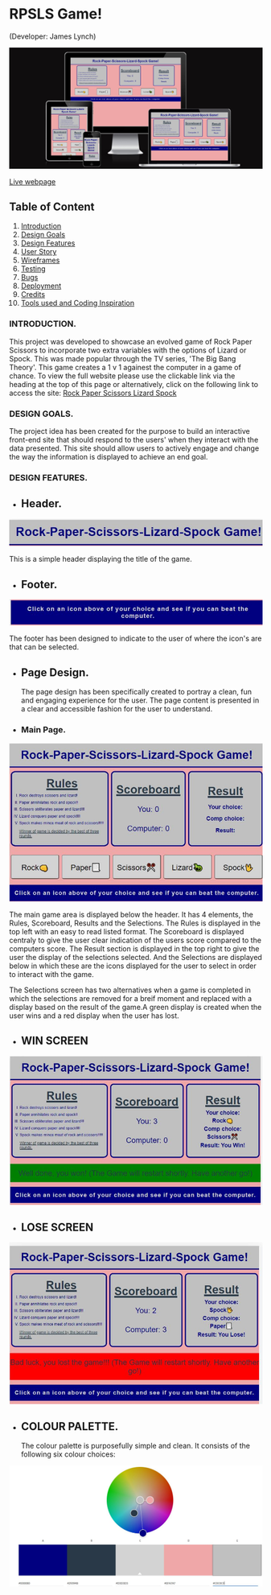 # RPSLS Game!
(Developer: James Lynch)

![Mockup image](docs/am-i-responsive.JPG)

[Live webpage](https://jamsey911.github.io/RPSLS_MP2/index.html)

## Table of Content

1. [Introduction](#introduction)
2. [Design Goals](#design-goals)
3. [Design Features](#design-features)
4. [User Story](#user-utory)
5. [Wireframes](#wireframes)
6. [Testing](#validation)
8. [Bugs](#Bugs)
9. [Deployment](#deployment)
10. [Credits](#credits)
11. [Tools used and Coding Inspiration](#tools-used-and-coding-inspiration)

### INTRODUCTION.

This project was developed to showcase an evolved game of Rock Paper Scissors to incorporate two extra variables with the options of Lizard or Spock. This was made popular through the TV series, 'The Big Bang Theory'. This game creates a 1 v 1 againest the computer in a game of chance. To view the full website please use the clickable link via the heading at the top of this page or alternatively, click on the following link to access the site: [Rock Paper Scissors Lizard Spock](https://jamsey911.github.io/RPSLS_MP2/index.html)

<!-- <p ><a href="#home">Return to table of contents</a></p><p id="intro"></p> -->

### DESIGN GOALS.

The project idea has been created for the purpose to build an interactive front-end site that should respond to the users' when they interact with the data presented. This site should allow users to actively engage and change the way the information is displayed to achieve an end goal.

### DESIGN FEATURES.

- ## Header.

![Header Bar](docs/features/header.df.JPG)

This is a simple header displaying the title of the game. 

- ## Footer.

![Footer](docs/features/footer.df.JPG)

The footer has been designed to indicate to the user of where the icon's are that can be selected.

- ## Page Design.
  The page design has been specifically created to portray a clean, fun and engaging experience for the user. The page content is presented in a clear and accessible fashion for the user to understand.

-  ### Main Page.

![Header Bar](docs/features/main-page.df.JPG)

The main game area is displayed below the header. It has 4 elements, the Rules, Scoreboard, Results and the Selections. The Rules is displayed in the top left with an easy to read listed format. The Scoreboard is displayed centraly to give the user clear indication of the users score compared to the computers score. The Result section is displayed in the top right to give the user the display of the selections selected. And the Selections are displayed below in which these are the icons displayed for the user to select in order to interact with the game. 

The Selections screen has two alternatives when a game is completed in which the selections are removed for a breif moment and replaced with a display based on the result of the game.A green display is created when the user wins and a red display when the user has lost.

- ## WIN SCREEN

![Win Screen](docs/features/win-screen.df.JPG)

 - ## LOSE SCREEN

![Lose Screen](docs/features/lose-screen.df.JPG)


- ## COLOUR PALETTE.
  The colour palette is purposefully simple and clean. It consists of the following six colour choices:

![Color Palette](docs/features/color-palette.df.JPG)

<!-- These colours provide a high level of contrast for users with impaired vison, as confirmed in the testing section below. They also add to the overall goal of creating a clear, engaging and fun design ethos. The colors were chosen in conjunction with the background image to present a smooth, related connection across the application. This helps provide consistency to the overall aesthetic flow of the user experience.

- ## Font.
  The font used for the page is Amatic SC. It is a simple but effective hand drawn webfont. It was initially designed by Vernon Adams, and concieved of to be used freely across the internet. It features both Latin and Hebrew alphabets. The Latin was initially designed by Vernon Adams. The Hebrew was designed by Ben Nathan, who also revised the Latin design. Thomas Jockin respaced and kerned the whole font. -->